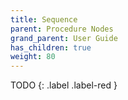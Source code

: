 ```yaml
---
title: Sequence
parent: Procedure Nodes
grand_parent: User Guide
has_children: true
weight: 80
---
```


TODO
{: .label .label-red }
